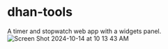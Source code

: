 # dhan-tools
A timer and stopwatch web app with a widgets panel.
![Screen Shot 2024-10-14 at 10 13 43 AM](https://github.com/user-attachments/assets/398b73e5-6bf6-413f-abc1-f60d655b57cb)
